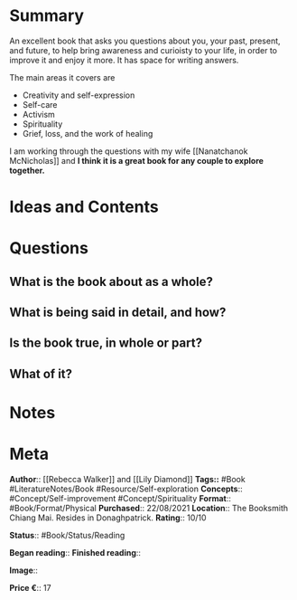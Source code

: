 # Summary
An excellent book that asks you questions about you, your past, present, and future, to help bring awareness and curioisty to your life, in order to improve it and enjoy it more. It has space for writing answers. 

The main areas it covers are
- Creativity and self-expression
- Self-care
- Activism
- Spirituality
- Grief, loss, and the work of healing

I am working through the questions with my wife [[Nanatchanok McNicholas]] and **I think it is a great book for any couple to explore together.**


# Ideas and Contents

# Questions
## What is the book about as a whole?

## What is being said in detail, and how?

## Is the book true, in whole or part?

## What of it?

# Notes

# Meta
**Author**:: [[Rebecca Walker]] and [[Lily Diamond]]
**Tags::** #Book #LiteratureNotes/Book #Resource/Self-exploration
**Concepts**:: #Concept/Self-improvement #Concept/Spirituality 
**Format**:: #Book/Format/Physical 
**Purchased**:: 22/08/2021
**Location**:: The Booksmith Chiang Mai. Resides in Donaghpatrick.
**Rating**:: 10/10

**Status**:: #Book/Status/Reading 

**Began reading**:: 
**Finished reading**:: 

**Image**:: 

**Price €**:: 17